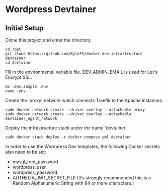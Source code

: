 # Wordpress Devtainer

## Initial Setup

Clone this project and enter the directory.
```
cd /opt
git clone https://github.com/KyleFS/docker-dev-infrastructure devtainer
cd devtainer
```

Fill in the environmental variable file. DEV_ADMIN_EMAIL is used for Let's Encrypt SSL.
```
mv .env.sample .env
nano .env
```

Create the 'proxy' network which connects Traefik to the Apache instances.
```
sudo docker network create --driver overlay --attachable proxy
sudo docker network create --driver overlay --attachable devtainer_agent_network
```
Deploy the infrastructure stack under the name 'devtainer'
```
sudo docker stack deploy -c docker-compose.yml devtainer
```

In order to use the Wordpress Dev templates, the following Docker secrets also need to be set:
- mysql_root_password
- wordpress_user
- wordpress_password
- AUTHELIA_JWT_SECRET_FILE (It’s strongly recommended this is a Random Alphanumeric String with 64 or more characters.)
